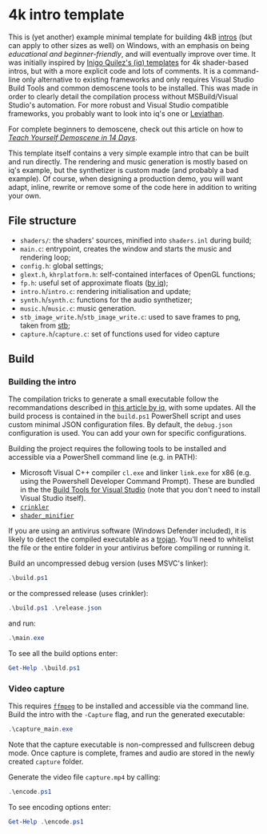 # 4k intro template

This is (yet another) example minimal template for building 4kB
[intros](https://en.wikipedia.org/wiki/Demoscene) (but can apply
to other sizes as well) on Windows, with an emphasis on being
*educational and beginner-friendly*, and will eventually improve over time.
It was initially inspired by
[Inigo Quilez's (iq) templates](https://madethisthing.com/iq/Demo-Framework-4k)
for 4k shader-based intros, but with a more explicit
code and lots of comments. It is a command-line only alternative to existing
frameworks and only requires Visual Studio Build Tools and common
demoscene tools to be installed. This was
made in order to clearly detail the compilation process without
MSBuild/Visual Studio's automation. For more robust and Visual Studio compatible frameworks,
you probably want to look into iq's one or
[Leviathan](https://github.com/armak/Leviathan-2.0).

For complete beginners to demoscene, check out this article on how to
[*Teach Yourself Demoscene in 14 Days*](https://github.com/psenough/teach_yourself_demoscene_in_14_days).

This template itself contains a very simple example intro that
can be built and run directly.
The rendering and music generation is mostly based on iq's example,
but the synthetizer is custom made (and probably a bad example).
Of course, when designing a production demo, you will want adapt,
inline, rewrite or remove some of the code here in addition to writing your own.

## File structure

- `shaders/`: the shaders' sources, minified into `shaders.inl` during build;
- `main.c`: entrypoint, creates the window and starts the music and rendering loop;
- `config.h`: global settings;
- `glext.h`, `khrplatform.h`: self-contained interfaces of OpenGL functions;
- `fp.h`: useful set of approximate floats ([by iq](https://iquilezles.org/articles/float4k/));
- `intro.h`/`intro.c`: rendering initialisation and update;
- `synth.h`/`synth.c`: functions for the audio synthetizer;
- `music.h`/`music.c`: music generation.
- `stb_image_write.h`/`stb_image_write.c`: used to save frames to png,
    taken from [stb](https://github.com/nothings/stb);
- `capture.h`/`capture.c`: set of functions used for video capture

## Build

### Building the intro

The compilation tricks to generate a small executable follow the recommandations described
in [this article by iq](https://iquilezles.org/articles/compilingsmall/), with some updates.
All the build process is contained in the `build.ps1` PowerShell script and uses
custom minimal JSON configuration files. By default, the `debug.json` configuration is used.
You can add your own for specific configurations.

Building the project requires the following tools to be installed and accessible via a
PowerShell command line (e.g. in PATH):

- Microsoft Visual C++ compiler `cl.exe` and linker `link.exe` for x86
(e.g. using the Powershell Developer Command Prompt). These are bundled in the the
[Build Tools for Visual Studio](https://visualstudio.microsoft.com/downloads/?q=build+tools+for+visual+studio)
(note that you don't need to install Visual Studio itself).
- [`crinkler`](https://github.com/runestubbe/Crinkler)
- [`shader_minifier`](https://github.com/laurentlb/Shader_Minifier)

If you are using an antivirus software (Windows Defender included),
it is likely to detect the compiled executable as
a [trojan](https://en.wikipedia.org/wiki/Trojan_horse_(computing)).
You'll need to whitelist the file or the entire folder in your antivirus before compiling or running it.

Build an uncompressed debug version (uses MSVC's linker):

```powershell
.\build.ps1
```

or the compressed release (uses crinkler):

```powershell
.\build.ps1 .\release.json
```

and run:

```powershell
.\main.exe
```

To see all the build options enter:

```powershell
Get-Help .\build.ps1
```

### Video capture

This requires [`ffmpeg`](https://ffmpeg.org/) to be installed and accessible via the command line.
Build the intro with the `-Capture` flag, and run the generated executable:

```powershell
.\capture_main.exe
```

Note that the capture executable is non-compressed and fullscreen debug mode.
Once capture is complete, frames and audio are stored in the
newly created `capture` folder.

Generate the video file `capture.mp4` by calling:

```powershell
.\encode.ps1
```

To see encoding options enter:

```powershell
Get-Help .\encode.ps1
```